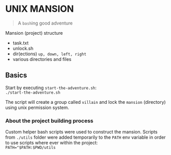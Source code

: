 # UNIX MANSION 

> A `bash`ing good adventure

Mansion (project) structure
- task.txt
- unlock.sh
- dir(ections) `up, down, left, right`
- various directories and files


## Basics

Start by executing `start-the-adventure.sh`:\
`./start-the-adventure.sh`

The script will create a group called `villain` and lock the `mansion` (directory) using unix permission system.



### About the project building process

Custom helper bash scripts were used to construct the mansion. Scripts from `./utils` folder were added temporarily to the `PATH` env variable in order to use scripts where ever within the project:\
`PATH="$PATH:$PWD/utils`